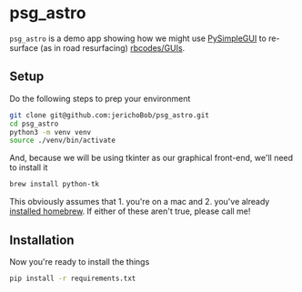 # psg_astro

`psg_astro` is a demo app showing how we might use [PySimpleGUI](https://www.pysimplegui.org/en/latest/#install) to re-surface (as in road resurfacing) [rbcodes/GUIs](https://github.com/rongmon/rbcodes/tree/master/GUIs).

## Setup

Do the following steps to prep your environment

```bash
git clone git@github.com:jerichoBob/psg_astro.git
cd psg_astro
python3 -m venv venv
source ./venv/bin/activate
```

And, because we will be using tkinter as our graphical front-end, we'll need to install it
```bash
brew install python-tk
```

This obviously assumes that 1. you're on a mac and 2. you've already [installed homebrew](https://docs.brew.sh/Installation). If either of these aren't true, please call me!


## Installation

Now you're ready to install the things

```bash
pip install -r requirements.txt
```